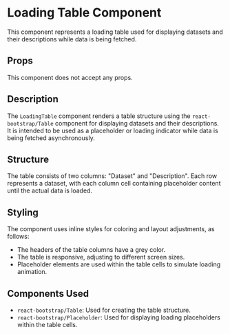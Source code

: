 # Loading Table Component

This component represents a loading table used for displaying datasets and their descriptions while data is being fetched.

## Props

This component does not accept any props.

## Description

The `LoadingTable` component renders a table structure using the `react-bootstrap/Table` component for displaying datasets and their descriptions. It is intended to be used as a placeholder or loading indicator while data is being fetched asynchronously.

## Structure

The table consists of two columns: "Dataset" and "Description". Each row represents a dataset, with each column cell containing placeholder content until the actual data is loaded.

## Styling

The component uses inline styles for coloring and layout adjustments, as follows:

- The headers of the table columns have a grey color.
- The table is responsive, adjusting to different screen sizes.
- Placeholder elements are used within the table cells to simulate loading animation.

## Components Used

- `react-bootstrap/Table`: Used for creating the table structure.
- `react-bootstrap/Placeholder`: Used for displaying loading placeholders within the table cells.